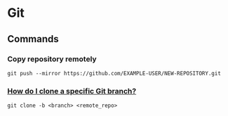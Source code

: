 # Git
## Commands
### Copy repository remotely
```
git push --mirror https://github.com/EXAMPLE-USER/NEW-REPOSITORY.git
```

### [How do I clone a specific Git branch?](https://stackoverflow.com/questions/1911109/how-do-i-clone-a-specific-git-branch)
```
git clone -b <branch> <remote_repo>
```

